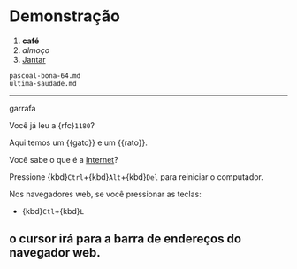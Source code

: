 # Demonstração

1. **café**
1. *almoço*
1. [Jantar](https://www.dicio.com.br/jantar/)


```{toctree}
pascoal-bona-64.md
ultima-saudade.md
```
---
garrafa

Você já leu a {rfc}`1180`?

Aqui temos um {{gato}} e um {{rato}}.

Você sabe o que é a [Internet](dic:internet)?

Pressione {kbd}`Ctrl`+{kbd}`Alt`+{kbd}`Del` para reiniciar o computador.

Nos navegadores web, se você pressionar as teclas:
- {kbd}`Ctl`+{kbd}`L`

o cursor irá para a barra de endereços do navegador web.
---
